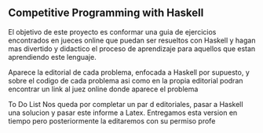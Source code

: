 ## Competitive Programming with Haskell
El objetivo de este proyecto es conformar una guia de ejercicios encontrados en jueces online que puedan ser resueltos con Haskell y hagan mas divertido y didactico el proceso de aprendizaje para aquellos que estan aprendiendo este lenguaje.

Aparece la editorial de cada problema, enfocada a Haskell por supuesto, y sobre el codigo de cada problema asi como en la propia editorial podran encontrar un link al juez online donde aparece el problema


To Do List
Nos queda por completar un par d editoriales, pasar a Haskell una solucion y pasar este informe a Latex.
Entregamos esta version en tiempo pero posteriormente la editaremos con su permiso profe